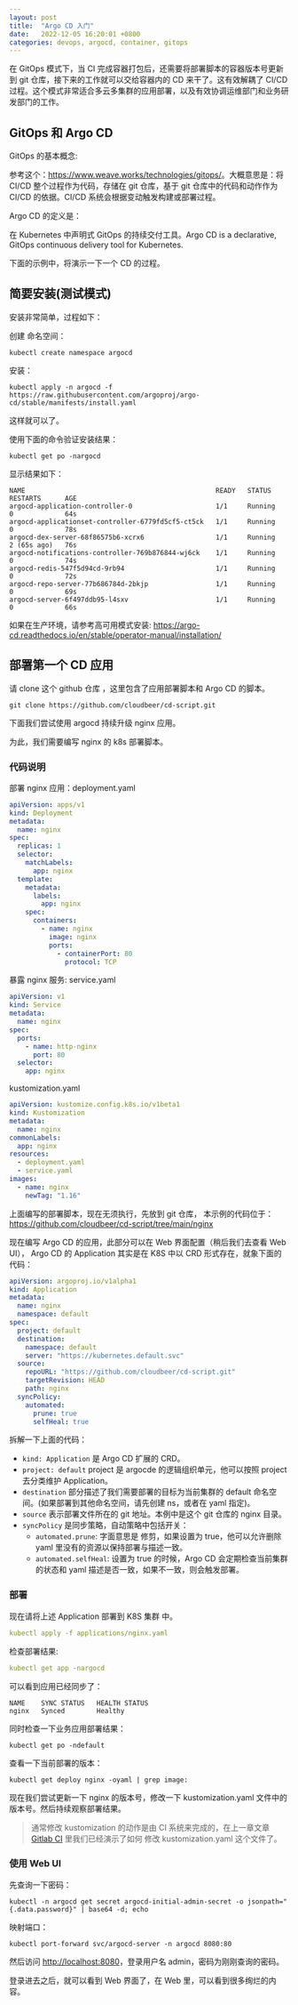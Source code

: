 ```yaml
---
layout: post
title:  "Argo CD 入门"
date:   2022-12-05 16:20:01 +0800
categories: devops, argocd, container, gitops
---
```


在 GitOps 模式下，当 CI 完成容器打包后，还需要将部署脚本的容器版本号更新到 git 仓库，接下来的工作就可以交给容器内的 CD 来干了。这有效解耦了 CI/CD 过程。这个模式非常适合多云多集群的应用部署，以及有效协调运维部门和业务研发部门的工作。

## GitOps 和 Argo CD

GitOps 的基本概念:

参考这个：<https://www.weave.works/technologies/gitops/>。大概意思是：将 CI/CD 整个过程作为代码，存储在 git 仓库，基于 git 仓库中的代码和动作作为 CI/CD 的依据。CI/CD 系统会根据变动触发构建或部署过程。

Argo CD 的定义是：

在 Kubernetes 中声明式 GitOps 的持续交付工具。Argo CD is a declarative, GitOps continuous delivery tool for Kubernetes.

下面的示例中，将演示一下一个 CD 的过程。

## 简要安装(测试模式)

安装非常简单，过程如下：

创建 命名空间：

```shell
kubectl create namespace argocd
```

安装：

```shell
kubectl apply -n argocd -f https://raw.githubusercontent.com/argoproj/argo-cd/stable/manifests/install.yaml
```

这样就可以了。

使用下面的命令验证安装结果：

```shell
kubectl get po -nargocd
```

显示结果如下：

```shell
NAME                                                READY   STATUS    RESTARTS      AGE
argocd-application-controller-0                     1/1     Running   0             64s
argocd-applicationset-controller-6779fd5cf5-ct5ck   1/1     Running   0             78s
argocd-dex-server-68f86575b6-xcrx6                  1/1     Running   2 (65s ago)   76s
argocd-notifications-controller-769b876844-wj6ck    1/1     Running   0             74s
argocd-redis-547f5d94cd-9rb94                       1/1     Running   0             72s
argocd-repo-server-77b686784d-2bkjp                 1/1     Running   0             69s
argocd-server-6f497ddb95-l4sxv                      1/1     Running   0             66s
```

如果在生产环境，请参考高可用模式安装: <https://argo-cd.readthedocs.io/en/stable/operator-manual/installation/>

## 部署第一个 CD 应用

请 clone 这个 github 仓库 ，这里包含了应用部署脚本和 Argo CD 的脚本。

```shell
git clone https://github.com/cloudbeer/cd-script.git
```

下面我们尝试使用 argocd 持续升级 nginx 应用。

为此，我们需要编写 nginx 的 k8s 部署脚本。

### 代码说明

部署 nginx 应用：deployment.yaml

```yaml
apiVersion: apps/v1
kind: Deployment
metadata:
  name: nginx
spec:
  replicas: 1
  selector:
    matchLabels:
      app: nginx
  template:
    metadata:
      labels:
        app: nginx
    spec:
      containers:
        - name: nginx
          image: nginx
          ports:
            - containerPort: 80
              protocol: TCP
```

暴露 nginx 服务: service.yaml

```yaml
apiVersion: v1
kind: Service
metadata:
  name: nginx
spec:
  ports:
    - name: http-nginx
      port: 80
  selector:
    app: nginx
```

kustomization.yaml

```yaml
apiVersion: kustomize.config.k8s.io/v1beta1
kind: Kustomization
metadata:
  name: nginx
commonLabels:
  app: nginx
resources:
  - deployment.yaml
  - service.yaml
images:
  - name: nginx
    newTag: "1.16"
```

上面编写的部署脚本，现在无须执行，先放到 git 仓库，
本示例的代码位于： <https://github.com/cloudbeer/cd-script/tree/main/nginx>

现在编写 Argo CD 的应用，此部分可以在 Web 界面配置（稍后我们去查看 Web UI），
Argo CD 的 Application 其实是在 K8S 中以 CRD 形式存在，就象下面的代码：

```yaml
apiVersion: argoproj.io/v1alpha1
kind: Application
metadata:
  name: nginx
  namespace: default
spec:
  project: default
  destination:
    namespace: default
    server: "https://kubernetes.default.svc"
  source:
    repoURL: "https://github.com/cloudbeer/cd-script.git"
    targetRevision: HEAD
    path: nginx
  syncPolicy:
    automated: 
      prune: true
      selfHeal: true
```

拆解一下上面的代码：

* `kind: Application` 是 Argo CD 扩展的 CRD。
* `project: default` project 是 argocde 的逻辑组织单元，他可以按照 project 去分类维护 Application。
* `destination` 部分描述了我们需要部署的目标为当前集群的 default 命名空间。(如果部署到其他命名空间，请先创建 ns，或者在 yaml 指定)。
* `source` 表示部署文件所在的 git 地址。本例中是这个 git 仓库的 nginx 目录。
* `syncPolicy` 是同步策略，自动策略中包括开关：
  * `automated.prune`: 字面意思是 修剪，如果设置为 true，他可以允许删除 yaml 里没有的资源以保持部署与描述一致。
  * `automated.selfHeal`: 设置为 true 的时候，Argo CD 会定期检查当前集群的状态和 yaml 描述是否一致，如果不一致，则会触发部署。

### 部署

现在请将上述 Application 部署到 K8S 集群 中。

```yaml
kubectl apply -f applications/nginx.yaml
```

检查部署结果:

```yaml
kubectl get app -nargocd
```

可以看到应用已经同步了：

```shell
NAME    SYNC STATUS   HEALTH STATUS
nginx   Synced        Healthy
```

同时检查一下业务应用部署结果：

```shell
kubectl get po -ndefault
```

查看一下当前部署的版本：

```shell
kubectl get deploy nginx -oyaml | grep image:
```

现在我们尝试更新一下 nginx 的版本号，修改一下 kustomization.yaml 文件中的版本号。然后持续观察部署结果。

> 通常修改 kustomization 的动作是由 CI 系统来完成的，在上一章文章 [Gitlab CI](/2022/12/k8s-devops-gitlab-ci.html) 里我们已经演示了如何 修改  kustomization.yaml 这个文件了。

### 使用 Web UI

先查询一下密码：

```shell
kubectl -n argocd get secret argocd-initial-admin-secret -o jsonpath="{.data.password}" | base64 -d; echo
```

映射端口：

```shell
kubectl port-forward svc/argocd-server -n argocd 8080:80
```

然后访问 <http://localhost:8080>，登录用户名 admin，密码为刚刚查询的密码。

登录进去之后，就可以看到 Web 界面了，在 Web 里，可以看到很多绚烂的内容。
